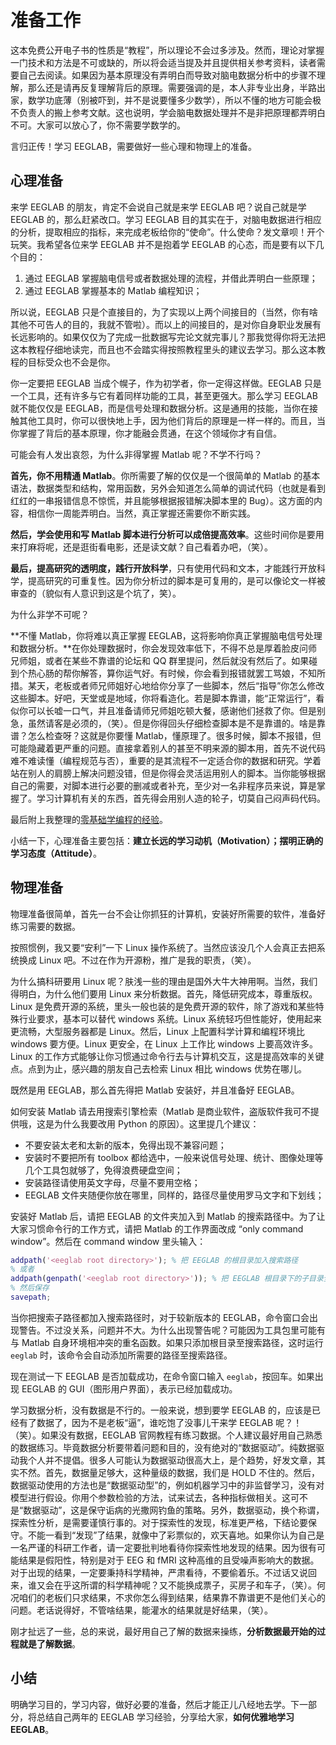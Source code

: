 # 准备工作

这本免费公开电子书的性质是“教程”，所以理论不会过多涉及。然而，理论对掌握一门技术和方法是不可或缺的，所以将会适当提及并且提供相关参考资料，读者需要自己去阅读。如果因为基本原理没有弄明白而导致对脑电数据分析中的步骤不理解，那么还是请再反复理解背后的原理。需要强调的是，本人非专业出身，半路出家，数学功底薄（别被吓到，并不是说要懂多少数学），所以不懂的地方可能会极不负责人的搬上参考文献。这也说明，学会脑电数据处理并不是非把原理都弄明白不可。大家可以放心了，你不需要学数学的。

言归正传！学习 EEGLAB，需要做好一些心理和物理上的准备。

## 心理准备

来学 EEGLAB 的朋友，肯定不会说自己就是来学 EEGLAB 吧？说自己就是学 EEGLAB 的，那么赶紧改口。学习 EEGLAB 目的其实在于，对脑电数据进行相应的分析，提取相应的指标，来完成老板给你的“使命”。什么使命？发文章呗！开个玩笑。我希望各位来学 EEGLAB 并不是抱着学 EEGLAB 的心态，而是要有以下几个目的：

1. 通过 EEGLAB 掌握脑电信号或者数据处理的流程，并借此弄明白一些原理；
2. 通过 EEGLAB 掌握基本的 Matlab 编程知识；

所以说，EEGLAB 只是个直接目的，为了实现以上两个间接目的（当然，你有啥其他不可告人的目的，我就不管啦）。而以上的间接目的，是对你自身职业发展有长远影响的。如果仅仅为了完成一批数据写完论文就完事儿？那我觉得你将无法把这本教程仔细地读完，而且也不会踏实得按照教程里头的建议去学习。那么这本教程的目标受众也不会是你。

你一定要把 EEGLAB 当成个幌子，作为初学者，你一定得这样做。EEGLAB 只是一个工具，还有许多与它有着同样功能的工具，甚至更强大。那么学习 EEGLAB 就不能仅仅是 EEGLAB，而是信号处理和数据分析。这是通用的技能，当你在接触其他工具时，你可以很快地上手，因为他们背后的原理是一样一样的。而且，当你掌握了背后的基本原理，你才能融会贯通，在这个领域你才有自信。

可能会有人发出哀怨，为什么非得掌握 Matlab 呢？不学不行吗？

**首先，你不用精通 Matlab**。你所需要了解的仅仅是一个很简单的 Matlab 的基本语法，数据类型和结构，常用函数，另外会知道怎么简单的调试代码（也就是看到红红的一串报错信息不惊慌，并且能够根据报错解决脚本里的 Bug）。这方面的内容，相信你一周能弄明白。当然，真正掌握还需要你不断实践。

**然后，学会使用和写 Matlab 脚本进行分析可以成倍提高效率**。这些时间你是要用来打麻将呢，还是逛街看电影，还是读文献？自己看着办吧，（笑）。

**最后，提高研究的透明度，践行开放科学**，只有使用代码和文本，才能践行开放科学，提高研究的可重复性。因为你分析过的脚本是可复用的，是可以像论文一样被审查的（貌似有人意识到这是个坑了，笑）。

为什么非学不可呢？

**不懂 Matlab，你将难以真正掌握 EEGLAB，这将影响你真正掌握脑电信号处理和数据分析。**在你处理数据时，你会发现效率低下，不得不总是厚着脸皮问师兄师姐，或者在某些不靠谱的论坛和 QQ 群里提问，然后就没有然后了。如果碰到个热心肠的帮你解答，算你运气好。有时候，你会看到报错就罢工骂娘，不知所措。某天，老板或者师兄师姐好心地给你分享了一些脚本，然后“指导”你怎么修改这些脚本。好吧，天堂或是地域，你将看造化。若是脚本靠谱，能“正常运行”，看似你可以长嘘一口气，并且准备请师兄师姐吃顿大餐，感谢他们拯救了你。但是别急，虽然请客是必须的，（笑）。但是你得回头仔细检查脚本是不是靠谱的。啥是靠谱？怎么检查呀？这就是你要懂 Matlab，懂原理了。很多时候，脚本不报错，但可能隐藏着更严重的问题。直接拿着别人的甚至不明来源的脚本用，首先不说代码难不难读懂（编程规范与否），重要的是其流程不一定适合你的数据和研究。学着站在别人的肩膀上解决问题没错，但是你得会灵活运用别人的脚本。当你能够根据自己的需要，对脚本进行必要的删减或者补充，至少对一名非程序员来说，算是掌握了。学习计算机有关的东西，首先得会用别人造的轮子，切莫自己闷声码代码。

最后附上我整理的[零基础学编程的经验](http://lix90.github.io/2016/09/17/learn-a-new-lang/)。

小结一下，心理准备主要包括：**建立长远的学习动机（Motivation）；摆明正确的学习态度（Attitude）**。

## 物理准备

物理准备很简单，首先一台不会让你抓狂的计算机，安装好所需要的软件，准备好练习需要的数据。

按照惯例，我又要“安利”一下 Linux 操作系统了。当然应该没几个人会真正去把系统换成 Linux 吧。不过在作为开源粉，推广是我的职责，（笑）。

为什么搞科研要用 Linux 呢？肤浅一些的理由是国外大牛大神用啊。当然，我们得明白，为什么他们要用 Linux 来分析数据。首先，降低研究成本，尊重版权。Linux 是免费开源的系统，里头一般也装的是免费开源的软件，除了游戏和某些特殊行业要求，基本可以替代 windows 系统。Linux 系统轻巧但性能好，使用起来更流畅，大型服务器都是 Linux。然后，Linux 上配置科学计算和编程环境比 windows 要方便。Linux 更安全，在 Linux 上工作比 windows 上要高效许多。Linux 的工作方式能够让你习惯通过命令行去与计算机交互，这是提高效率的关键点。点到为止，感兴趣的朋友自己去检索 Linux 相比 windows 优势在哪儿。

既然是用 EEGLAB，那么首先得把 Matlab 安装好，并且准备好 EEGLAB。

如何安装 Matlab 请去用搜索引擎检索（Matlab 是商业软件，盗版软件我可不提供哦，这是为什么我要改用 Python 的原因）。这里提几个建议：

- 不要安装太老和太新的版本，免得出现不兼容问题；
- 安装时不要把所有 toolbox 都给选中，一般来说信号处理、统计、图像处理等几个工具包就够了，免得浪费硬盘空间；
- 安装路径请使用英文字母，尽量不要用空格；
- EEGLAB 文件夹随便你放在哪里，同样的，路径尽量使用罗马文字和下划线；

安装好 Matlab 后，请把 EEGLAB 的文件夹加入到 Matlab 的搜索路径中。为了让大家习惯命令行的工作方式，请把 Matlab 的工作界面改成 “only command window”。然后在 command window 里头输入：

``` matlab
addpath('<eeglab root directory>'); % 把 EEGLAB 的根目录加入搜索路径
% 或者
addpath(genpath('<eeglab root directory>')); % 把 EEGLAB 根目录下的子目录全都加入搜索路径
% 然后保存
savepath;
```

当你把搜索子路径都加入搜索路径时，对于较新版本的 EEGLAB，命令窗口会出现警告。不过没关系，问题并不大。为什么出现警告呢？可能因为工具包里可能有与 Matlab 自身环境相冲突的重名函数。如果只添加根目录至搜索路径，这时运行 `eeglab` 时，该命令会自动添加所需要的路径至搜索路径。

现在测试一下 EEGLAB 是否加载成功，在命令窗口输入 `eeglab`，按回车。如果出现 EEGLAB 的 GUI（图形用户界面），表示已经加载成功。

学习数据分析，没有数据是不行的。一般来说，想到要学 EEGLAB 的，应该是已经有了数据了，因为不是老板“逼”，谁吃饱了没事儿干来学 EEGLAB 呢？！（笑）。如果没有数据，EEGLAB 官网教程有练习数据。个人建议最好用自己熟悉的数据练习。毕竟数据分析要带着问题和目的，没有绝对的“数据驱动”。纯数据驱动我个人并不提倡。很多人可能认为数据驱动很高大上，是个趋势，好发文章，其实不然。首先，数据量足够大，这种量级的数据，我们是 HOLD 不住的。然后，数据驱动使用的方法也是“数据驱动型”的，例如机器学习中的非监督学习，没有对模型进行假设。你用个参数检验的方法，试来试去，各种指标做相关。这可不是“数据驱动”，这是保守诟病的光撒网钓鱼的策略。另外，数据驱动，换个称谓，探索性分析，是需要谨慎行事的。对于探索性的发现，标准更严格，下结论要保守。不能一看到“发现”了结果，就像中了彩票似的，欢天喜地。如果你认为自己是一名严谨的科研工作者，请一定要批判地看待你探索性地发现的结果。因为很有可能结果是假阳性，特别是对于 EEG 和 fMRI 这种高维的且受噪声影响大的数据。对于出现的结果，一定要秉持科学精神，严肃看待，不要偷着乐。不过话又说回来，谁又会在乎这所谓的科学精神呢？又不能换成票子，买房子和车子，（笑）。何况咱们的老板们只求结果，不求你怎么得到结果，结果靠不靠谱更不是他们关心的问题。老话说得好，不管啥结果，能灌水的结果就是好结果，（笑）。

刚才扯远了一些，总的来说，最好用自己了解的数据来操练，**分析数据最开始的过程就是了解数据**。

## 小结

明确学习目的，学习内容，做好必要的准备，然后才能正儿八经地去学。下一部分，将总结自己两年的 EEGLAB 学习经验，分享给大家，**如何优雅地学习 EEGLAB**。
